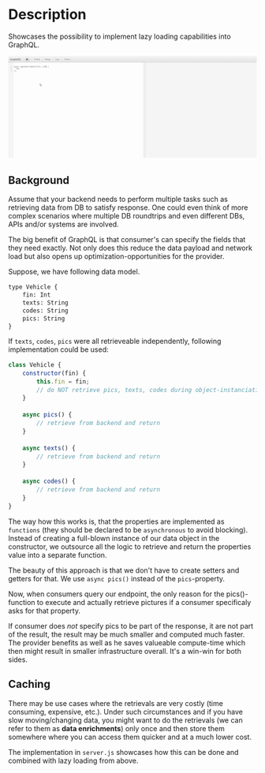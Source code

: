 # Description

Showcases the possibility to implement lazy loading capabilities into GraphQL.

![animation](animation.gif)

## Background

Assume that your backend needs to perform multiple tasks such as retrieving data from DB to satisfy response. One could even think of more complex scenarios where multiple DB roundtrips and even different DBs, APIs and/or systems are involved.

The big benefit of GraphQL is that consumer's can specify the fields that they need exactly. Not only does this reduce the data payload and network load but also opens up optimization-opportunities for the provider.

Suppose, we have following data model.

```gql
type Vehicle {
    fin: Int
    texts: String
    codes: String
    pics: String
}
```

If ```texts```, ```codes```, ```pics``` were all retrieveable independently, following implementation could be used:

```js
class Vehicle {
    constructor(fin) {
        this.fin = fin;
        // do NOT retrieve pics, texts, codes during object-instanciation
    }

    async pics() {
        // retrieve from backend and return
    }

    async texts() {
        // retrieve from backend and return
    }

    async codes() {
        // retrieve from backend and return
    }
}
```

The way how this works is, that the properties are implemented as ```functions``` (they should be declared to be ```asynchronous``` to avoid blocking). Instead of creating a full-blown instance of our data object in the constructor, we outsource all the logic to retrieve and return the properties value into a separate function.

The beauty of this approach is that we don't have to create setters and getters for that. We use ```async pics()``` instead of the ```pics```-property.

Now, when consumers query our endpoint, the only reason for the pics()-function to execute and actually retrieve pictures if a consumer specificaly asks for that property.

If consumer does _not_ specify pics to be part of the response, it are not part of the result, the result may be much smaller and computed much faster. The provider benefits as well as he saves valueable compute-time which then might result in smaller infrastructure overall. It's a win-win for both sides.

## Caching

There may be use cases where the retrievals are very costly (time consuming, expensive, etc.). Under such circumstances and if you have slow moving/changing data, you might want to do the retrievals (we can refer to them as **data enrichments**) only once and then store them somewhere where you can access them quicker and at a much lower cost.

The implementation in ```server.js``` showcases how this can be done and combined with lazy loading from above.
